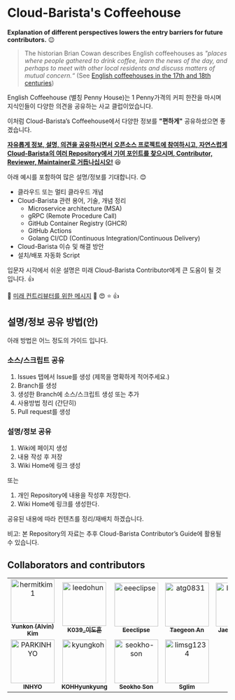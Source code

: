 # Cloud-Barista's Coffeehouse

**Explanation of different perspectives lowers the entry barriers for future contributors.** :wink:

> The historian Brian Cowan describes English coffeehouses as *"places where people gathered to drink coffee, learn the news of the day, and perhaps to meet with other local residents and discuss matters of mutual concern.“* (See [English coffeehouses in the 17th and 18th centuries](https://en.wikipedia.org/wiki/English_coffeehouses_in_the_17th_and_18th_centuries))

English Coffeehouse (별칭 Penny House)는 1 Penny가격의 커피 한잔을 마시며 지식인들이 다양한 의견을 공유하는 사교 클럽이었습니다.

이처럼 Cloud-Barista’s Coffeehouse에서 다양한 정보를 **"편하게"** 공유하셨으면 좋겠습니다.

**<ins>자유롭게 정보, 설명, 의견을 공유하시면서 오픈소스 프로젝트에 참여하시고, 자연스럽게 Cloud-Barista의 여러 Repository에서 기여 포인트를 찾으시며, Contributor, Reviewer, Maintainer로 거듭나십시오!</ins>** :satisfied:

아래 예시를 포함하여 많은 설명/정보를 기대합니다. :blush:
- 클라우드 또는 멀티 클라우드 개념
- Cloud-Barista 관련 용어, 기술, 개념 정리
  - Microservice architecture (MSA)
  - gRPC (Remote Procedure Call)
  - GitHub Container Registry (GHCR)
  - GitHub Actions
  - Golang CI/CD (Continuous Integration/Continuous Delivery)
- Cloud-Barista 이슈 및 해결 방안
- 설치/배포 자동화 Script

입문자 시각에서 쉬운 설명은 미래 Cloud-Barista Contributor에게 큰 도움이 될 것 입니다. :thumbsup:

:gift: [미래 컨트리뷰터를 위한 메시지](https://github.com/cb-contributhon/cb-coffeehouse/wiki/Interview-with-Seokho-Son) :100: :heart_eyes: :star: :thumbsup:

## 설명/정보 공유 방법(안)
아래 방법은 어느 정도의 가이드 입니다.

### 소스/스크립트 공유
1. Issues 탭에서 Issue를 생성 (제목을 명확하게 적어주세요.)
2. Branch를 생성
3. 생성한 Branch에 소스/스크립트 생성 또는 추가
4. 사용방법 정리 (간단히)
5. Pull request를 생성

### 설명/정보 공유
1. Wiki에 페이지 생성
2. 내용 작성 후 저장
3. Wiki Home에 링크 생성

또는 

1. 개인 Repository에 내용을 작성후 저장한다.
2. Wiki Home에 링크를 생성한다.

공유된 내용에 따라 컨텐츠를 정리/재배치 하겠습니다.

비고: 본 Repository의 자료는 추후 Cloud-Barista Contributor’s Guide에 활용될 수 있습니다.


## Collaborators and contributors

<!-- readme: collaborators,contributors -start -->
<table>
<tr>
    <td align="center">
        <a href="https://github.com/hermitkim1">
            <img src="https://avatars.githubusercontent.com/u/7975459?v=4" width="100;" alt="hermitkim1"/>
            <br />
            <sub><b>Yunkon (Alvin) Kim </b></sub>
        </a>
    </td>
    <td align="center">
        <a href="https://github.com/leedohun">
            <img src="https://avatars.githubusercontent.com/u/33706689?v=4" width="100;" alt="leedohun"/>
            <br />
            <sub><b>K039_이도훈</b></sub>
        </a>
    </td>
    <td align="center">
        <a href="https://github.com/eeeclipse">
            <img src="https://avatars.githubusercontent.com/u/48973781?v=4" width="100;" alt="eeeclipse"/>
            <br />
            <sub><b>Eeeclipse</b></sub>
        </a>
    </td>
    <td align="center">
        <a href="https://github.com/atg0831">
            <img src="https://avatars.githubusercontent.com/u/44899448?v=4" width="100;" alt="atg0831"/>
            <br />
            <sub><b>Taegeon An</b></sub>
        </a>
    </td>
    <td align="center">
        <a href="https://github.com/benz-e-class">
            <img src="https://avatars.githubusercontent.com/u/79443893?v=4" width="100;" alt="benz-e-class"/>
            <br />
            <sub><b>Jae Hyeok Yu</b></sub>
        </a>
    </td>
    <td align="center">
        <a href="https://github.com/jangh-lee">
            <img src="https://avatars.githubusercontent.com/u/72970232?v=4" width="100;" alt="jangh-lee"/>
            <br />
            <sub><b>Jangh-lee</b></sub>
        </a>
    </td></tr>
<tr>
    <td align="center">
        <a href="https://github.com/PARKINHYO">
            <img src="https://avatars.githubusercontent.com/u/47745785?v=4" width="100;" alt="PARKINHYO"/>
            <br />
            <sub><b>INHYO</b></sub>
        </a>
    </td>
    <td align="center">
        <a href="https://github.com/kyungkoh">
            <img src="https://avatars.githubusercontent.com/u/21353715?v=4" width="100;" alt="kyungkoh"/>
            <br />
            <sub><b>KOHHyunkyung</b></sub>
        </a>
    </td>
    <td align="center">
        <a href="https://github.com/seokho-son">
            <img src="https://avatars.githubusercontent.com/u/5966944?v=4" width="100;" alt="seokho-son"/>
            <br />
            <sub><b>Seokho Son</b></sub>
        </a>
    </td>
    <td align="center">
        <a href="https://github.com/limsg1234">
            <img src="https://avatars.githubusercontent.com/u/53066410?v=4" width="100;" alt="limsg1234"/>
            <br />
            <sub><b>Sglim</b></sub>
        </a>
    </td></tr>
</table>
<!-- readme: collaborators,contributors -end -->
